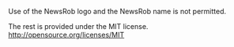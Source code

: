 Use of the NewsRob logo and the NewsRob name is not permitted.

The rest is provided under the MIT license. http://opensource.org/licenses/MIT
